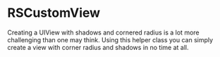 # RSCustomView
Creating a UIView with shadows and cornered radius is a lot more challenging than one may think. Using this helper class you can simply create a view with corner radius and shadows in no time at all. 
